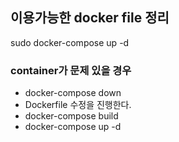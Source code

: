 ## 이용가능한 docker file 정리

sudo docker-compose up -d 

### container가 문제 있을 경우
- docker-compose down
- Dockerfile 수정을 진행한다.
- docker-compose build
- docker-compose up -d
